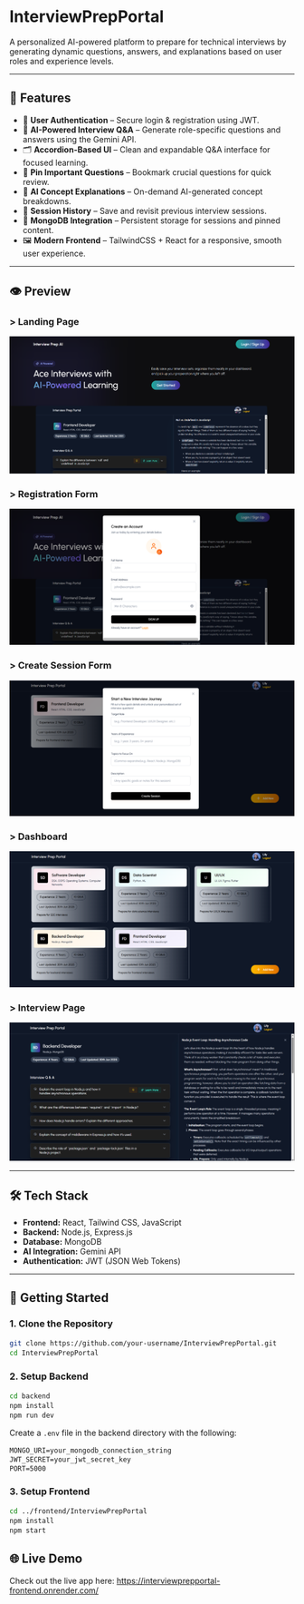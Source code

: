 # InterviewPrepPortal

A personalized AI-powered platform to prepare for technical interviews by generating dynamic questions, answers, and explanations based on user roles and experience levels.

---

## 🚀 Features

- 🔐 **User Authentication** – Secure login & registration using JWT.
- 🧠 **AI-Powered Interview Q&A** – Generate role-specific questions and answers using the Gemini API.
- 🗂️ **Accordion-Based UI** – Clean and expandable Q&A interface for focused learning.
- 📌 **Pin Important Questions** – Bookmark crucial questions for quick review.
- 📝 **AI Concept Explanations** – On-demand AI-generated concept breakdowns.
- 📒 **Session History** – Save and revisit previous interview sessions.
- 💾 **MongoDB Integration** – Persistent storage for sessions and pinned content.
- 🖼️ **Modern Frontend** – TailwindCSS + React for a responsive, smooth user experience.

---

## 👁️ Preview

### > Landing Page
![HomePage](Home.png)

### > Registration Form
![Registration](Registration.png)

### > Create Session Form
![AddSession](AddSession.png)

### > Dashboard
![Dashboard](Dashboard.png)

### > Interview Page
![InterviewPage](InterviewPage.png)

---
## 🛠️ Tech Stack

- **Frontend:** React, Tailwind CSS, JavaScript  
- **Backend:** Node.js, Express.js  
- **Database:** MongoDB  
- **AI Integration:** Gemini API  
- **Authentication:** JWT (JSON Web Tokens)  

---

## 🔧 Getting Started

### 1. Clone the Repository

```bash
git clone https://github.com/your-username/InterviewPrepPortal.git
cd InterviewPrepPortal
```

### 2. Setup Backend

```bash
cd backend
npm install
npm run dev
```

Create a `.env` file in the backend directory with the following:

```env
MONGO_URI=your_mongodb_connection_string
JWT_SECRET=your_jwt_secret_key
PORT=5000
```

### 3. Setup Frontend

```bash
cd ../frontend/InterviewPrepPortal
npm install
npm start
```

## 🌐 Live Demo

Check out the live app here: https://interviewprepportal-frontend.onrender.com/
